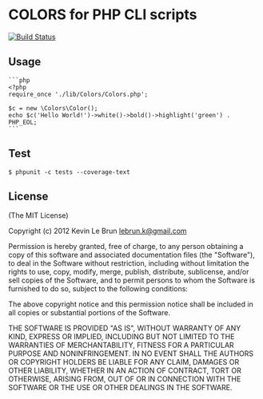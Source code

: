 # COLORS for PHP CLI scripts

[![Build Status](https://secure.travis-ci.org/kevinlebrun/colors.php.png)](http://travis-ci.org/kevinlebrun/colors.php?branch=master)

## Usage

    ```php
    <?php
    require_once './lib/Colors/Colors.php';

    $c = new \Colors\Color();
    echo $c('Hello World!')->white()->bold()->highlight('green') . PHP_EOL;
    ```

## Test

    $ phpunit -c tests --coverage-text

## License

(The MIT License)

Copyright (c) 2012 Kevin Le Brun <lebrun.k@gmail.com>

Permission is hereby granted, free of charge, to any person obtaining a copy
of this software and associated documentation files (the "Software"), to deal
in the Software without restriction, including without limitation the rights
to use, copy, modify, merge, publish, distribute, sublicense, and/or sell
copies of the Software, and to permit persons to whom the Software is
furnished to do so, subject to the following conditions:

The above copyright notice and this permission notice shall be included in
all copies or substantial portions of the Software.

THE SOFTWARE IS PROVIDED "AS IS", WITHOUT WARRANTY OF ANY KIND, EXPRESS OR
IMPLIED, INCLUDING BUT NOT LIMITED TO THE WARRANTIES OF MERCHANTABILITY,
FITNESS FOR A PARTICULAR PURPOSE AND NONINFRINGEMENT. IN NO EVENT SHALL THE
AUTHORS OR COPYRIGHT HOLDERS BE LIABLE FOR ANY CLAIM, DAMAGES OR OTHER
LIABILITY, WHETHER IN AN ACTION OF CONTRACT, TORT OR OTHERWISE, ARISING FROM,
OUT OF OR IN CONNECTION WITH THE SOFTWARE OR THE USE OR OTHER DEALINGS IN
THE SOFTWARE.
